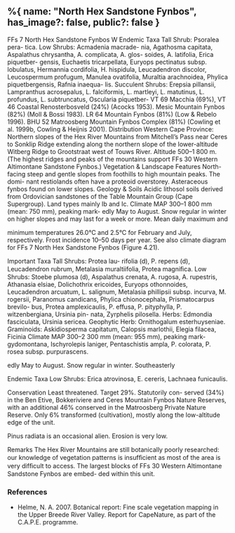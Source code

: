%{
    name: "North Hex Sandstone Fynbos",
    has_image?: false,
    public?: false
}
---

FFs 7 North Hex Sandstone Fynbos
W
Endemic Taxa Tall Shrub: Psoralea pera-
tica. Low Shrubs: Acmadenia macrade-
nia, Agathosma capitata, Aspalathus
chrysantha, A. complicata, A. glos-
soides, A. latifolia, Erica piquetber-
gensis, Euchaetis tricarpellata, Euryops
pectinatus subsp. lobulatus, Hermannia
cordifolia, H. hispidula, Leucadendron
discolor, Leucospermum profugum,
Manulea ovatifolia, Muraltia arachnoidea,
Phylica piquetbergensis, Rafnia inaequa-
lis. Succulent Shrubs: Erepsia pillansii,
Lampranthus acrosepalus, L. falciformis,
L. martleyi, L. matutinus, L. profundus,
L. subtruncatus, Oscularia piquetber-
VT 69 Macchia (69%), VT 46 Coastal Renosterbosveld (24%) (Acocks
1953). Mesic Mountain Fynbos (82%) (Moll & Bossi 1983). LR 64 Mountain
Fynbos (81%) (Low & Rebelo 1996). BHU 52 Matroosberg Mountain Fynbos
Complex (81%) (Cowling et al. 1999b, Cowling & Heijnis 2001).
Distribution Western Cape Province: Northern slopes of the
Hex River Mountains from Mitchell’s Pass near Ceres to Sonklip
Ridge extending along the northern slope of the lower-altitude
Witberg Ridge to Grootstraat west of Touws River. Altitude
500–1 800 m. (The highest ridges and peaks of the mountains
support FFs 30 Western Altimontane Sandstone Fynbos.)
Vegetation & Landscape Features North-facing steep and
gentle slopes from foothills to high mountain peaks. The domi-
nant restiolands often have a proteoid overstorey. Asteraceous
fynbos found on lower slopes.
Geology & Soils Acidic lithosol soils derived from Ordovician
sandstones of the Table Mountain Group (Cape Supergroup).
Land types mainly Ib and Ic.
Climate MAP 300–1 800 mm (mean: 750 mm), peaking mark-
edly May to August. Snow regular in winter on higher slopes
and may last for a week or more. Mean daily maximum and

minimum temperatures 26.0°C and
2.5°C for February and July, respectively.
Frost incidence 10–50 days per year. See
also climate diagram for FFs 7 North Hex
Sandstone Fynbos (Figure 4.21).

Important Taxa Tall Shrubs: Protea lau-
rifolia (d), P. repens (d), Leucadendron
rubrum, Metalasia muraltiifolia, Protea
magniﬁca. Low Shrubs: Stoebe plumosa
(d), Aspalathus crenata, A. rugosa, A.
rupestris, Athanasia elsiae, Dolichothrix
ericoides, Euryops othonnoides,
Leucadendron arcuatum, L. salignum,
Metalasia phillipsii subsp. incurva, M.
rogersii, Paranomus candicans, Phylica
chionocephala, Prismatocarpus brevilo-
bus, Protea amplexicaulis, P. effusa, P.
pityphylla, P. witzenbergiana, Ursinia pin-
nata, Zyrphelis pilosella. Herbs: Edmondia
fasciculata, Ursinia sericea. Geophytic
Herb: Ornithogalum esterhuyseniae.
Graminoids: Askidiosperma capitatum,
Calopsis marlothii, Elegia filacea, Ficinia
Climate MAP 300–2 300 mm (mean: 955 mm), peaking mark-
gydomontana, Ischyrolepis laniger, Pentaschistis ampla, P. colorata, P. rosea subsp. purpurascens.

edly May to August. Snow regular in winter. Southeasterly

Endemic Taxa Low Shrubs: Erica atrovinosa, E. cereris,
Lachnaea funicaulis.

Conservation Least threatened. Target 29%. Statutorily con-
served (34%) in the Ben Etive, Bokkeriviere and Ceres Mountain
Fynbos Nature Reserves, with an additional 46% conserved in
the Matroosberg Private Nature Reserve. Only 6% transformed
(cultivation), mostly along the low-altitude edge of the unit.

Pinus radiata is an occasional alien. Erosion is very low.

Remarks The Hex River Mountains are still botanically poorly
researched: our knowledge of vegetation patterns is insufﬁcient
as most of the area is very difﬁcult to access. The largest blocks
of FFs 30 Western Altimontane Sandstone Fynbos are embed-
ded within this unit.

### References

* Helme, N. A. 2007. Botanical report: Fine scale vegetation mapping in the Upper Breede River Valley. Report for CapeNature, as part of the C.A.P.E. programme.